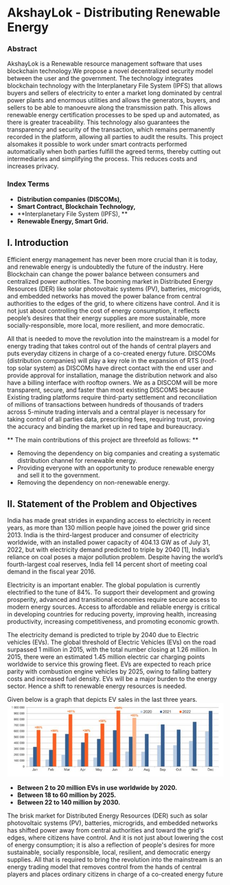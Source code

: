# AkshayLok - Distributing Renewable Energy


###  Abstract
AkshayLok is a Renewable resource management software that uses blockchain technology.We propose a novel decentralized security model between the user and the government. The technology integrates blockchain technology with the Interplanetary File System (IPFS) that allows buyers and sellers of electricity to enter a market long dominated by central power plants and enormous utilities and allows the generators, buyers, and sellers to be able to manoeuvre along the transmission path. This allows renewable energy certification processes to be sped up and automated, as there is greater traceability. This technology also guarantees the transparency and security of the transaction, which remains permanently recorded in the platform, allowing all parties to audit the results. This project alsomakes it possible to work under smart contracts performed automatically when both parties fulfill the agreed terms, thereby cutting out intermediaries and simplifying the process. This reduces costs and increases privacy.



###  Index Terms
- **Distribution companies (DISCOMs),**
- **Smart Contract, Blockchain Technology,**
- **Interplanetary File System (IPFS), **
- **Renewable Energy, Smart Grid.**

## I. Introduction
Efficient energy management has never been more crucial than it is today, and renewable energy is undoubtedly the future of the industry. Here Blockchain can change the power balance between consumers and centralized power authorities. The booming market in Distributed Energy Resources (DER) like solar photovoltaic systems (PV), batteries, microgrids, and embedded networks has moved the power balance from central authorities to the edges of the grid, to where citizens have control. And it is not just about controlling the cost of energy consumption, it reflects people’s desires that their energy supplies are more sustainable, more socially-responsible, more local, more resilient, and more democratic.

All that is needed to move the revolution into the mainstream is a model for energy trading that takes control out of the hands of central players and puts everyday citizens in charge of a co-created energy future. DISCOMs (distribution companies) will play a key role in the expansion of RTS (roof-top solar
system) as DISCOMs have direct contact with the end user and provide approval for installation, manage the distribution network and also have a billing interface with rooftop owners. We as a DISCOM will be more transparent, secure, and faster than most existing DISCOMS because Existing trading platforms require third-party settlement and reconciliation of millions of transactions between hundreds of thousands of traders across 5-minute trading intervals and a central player is necessary for taking control of all parties data, prescribing fees, requiring trust, proving the accuracy and binding the market up in red tape and bureaucracy.

** The main contributions of this project are threefold as follows: **
- Removing the dependency on big companies and creating a systematic distribution channel for renewable energy.
- Providing everyone with an opportunity to produce renewable energy and sell it to the government.
- Removing the dependency on non-renewable energy.

## II. Statement of the Problem and Objectives
India has made great strides in expanding access to electricity in recent years, as more than 130 million people have joined the power grid since 2013. India is the third-largest producer and consumer of electricity worldwide, with an installed power capacity of 404.13 GW as of July 31, 2022, but with electricity demand predicted to triple by 2040 [1], India’s reliance on coal poses a major pollution problem. Despite having the world’s fourth-largest coal reserves, India fell 14 percent short of meeting coal demand in the fiscal year 2016. 

Electricity is an important enabler. The global population is currently electrified to the tune of 84%. To support their development and growing prosperity, advanced and transitional economies require secure access to modern energy sources. Access to affordable and reliable energy is critical in developing countries for reducing poverty, improving health, increasing productivity, increasing competitiveness, and promoting economic growth.

The electricity demand is predicted to triple by 2040 due to Electric vehicles (EVs). The global threshold of Electric Vehicles (EVs) on the road surpassed 1 million in 2015, with the total number closing at 1.26 million. In 2015, there were an estimated 1.45 million electric car charging points worldwide to service this growing fleet. EVs are expected to reach price parity with combustion engine vehicles by 2025, owing to falling battery costs and increased fuel density. EVs will be a major burden to the energy sector. Hence a shift to renewable energy resources is needed. 

Given below is a graph that depicts EV sales in the last three years.
![Alt text](./Images/img1.JPG?raw=true)

- **Between 2 to 20 million EVs in use worldwide by 2020.**
- **Between 18 to 60 million by 2025.**
- **Between 22 to 140 million by 2030.**

The brisk market for Distributed Energy Resources (DER) such as solar photovoltaic systems (PV), batteries, microgrids, and embedded networks has shifted power away from central authorities and toward the grid's edges, where citizens have control. And it is not just about lowering the cost of energy consumption; it is also a reflection of people's desires for more sustainable, socially responsible, local, resilient, and democratic energy supplies. All that is required to bring the revolution into the mainstream is an energy trading model that removes control from the hands of central players and places ordinary citizens in charge of a co-created energy future
